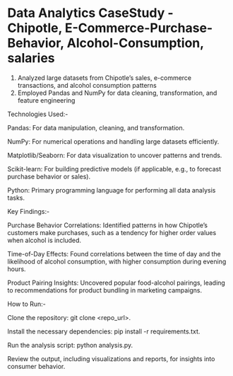 # Data Analytics CaseStudy - Chipotle, E-Commerce-Purchase-Behavior, Alcohol-Consumption, salaries

1)	Analyzed large datasets from Chipotle’s sales, e-commerce transactions, and alcohol consumption patterns
2)	Employed Pandas and NumPy for data cleaning, transformation, and feature engineering


Technologies Used:-

Pandas: For data manipulation, cleaning, and transformation.

NumPy: For numerical operations and handling large datasets efficiently.

Matplotlib/Seaborn: For data visualization to uncover patterns and trends.

Scikit-learn: For building predictive models (if applicable, e.g., to forecast purchase behavior or sales).

Python: Primary programming language for performing all data analysis tasks.

Key Findings:-

Purchase Behavior Correlations: Identified patterns in how Chipotle’s customers make purchases, such as a tendency for higher order values when alcohol is included.

Time-of-Day Effects: Found correlations between the time of day and the likelihood of alcohol consumption, with higher consumption during evening hours.

Product Pairing Insights: Uncovered popular food-alcohol pairings, leading to recommendations for product bundling in marketing campaigns.

How to Run:-

Clone the repository: git clone <repo_url>.

Install the necessary dependencies: pip install -r requirements.txt.

Run the analysis script: python analysis.py.

Review the output, including visualizations and reports, for insights into consumer behavior.
